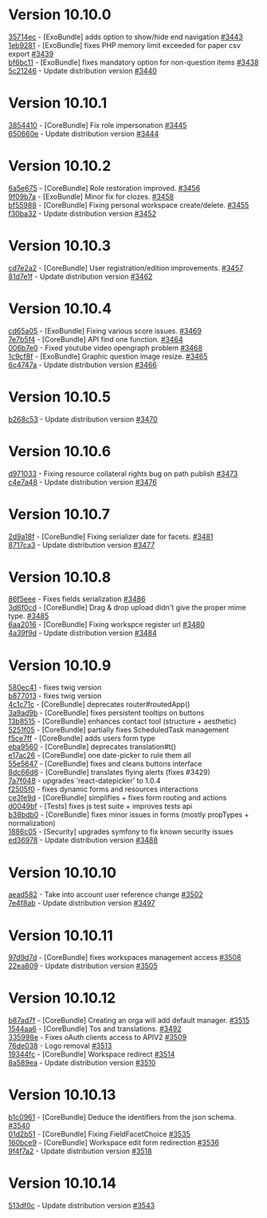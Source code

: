 # Version 10.10.0  

[35714ec](https://github.com/claroline/Distribution/commit/35714ec) - [ExoBundle] adds option to show/hide end navigation [#3443](https://github.com/claroline/Distribution/pull/3443)  
[1eb9281](https://github.com/claroline/Distribution/commit/1eb9281) - [ExoBundle] fixes PHP memory limit exceeded for paper csv export [#3439](https://github.com/claroline/Distribution/pull/3439)  
[bf6bc11](https://github.com/claroline/Distribution/commit/bf6bc11) - [ExoBundle] fixes mandatory option for non-question items [#3438](https://github.com/claroline/Distribution/pull/3438)  
[5c21246](https://github.com/claroline/Distribution/commit/5c21246) - Update distribution version [#3440](https://github.com/claroline/Distribution/pull/3440)  

# Version 10.10.1  

[3854410](https://github.com/claroline/Distribution/commit/3854410) - [CoreBundle] Fix role impersonation [#3445](https://github.com/claroline/Distribution/pull/3445)  
[650660e](https://github.com/claroline/Distribution/commit/650660e) - Update distribution version [#3444](https://github.com/claroline/Distribution/pull/3444)  

# Version 10.10.2  

[6a5e675](https://github.com/claroline/Distribution/commit/6a5e675) - [CoreBundle] Role restoration improved. [#3456](https://github.com/claroline/Distribution/pull/3456)  
[9f09b7a](https://github.com/claroline/Distribution/commit/9f09b7a) - [ExoBundle] Minor fix for clozes. [#3458](https://github.com/claroline/Distribution/pull/3458)  
[bf55988](https://github.com/claroline/Distribution/commit/bf55988) - [CoreBundle] Fixing personal workspace create/delete. [#3455](https://github.com/claroline/Distribution/pull/3455)  
[f30ba32](https://github.com/claroline/Distribution/commit/f30ba32) - Update distribution version [#3452](https://github.com/claroline/Distribution/pull/3452)  

# Version 10.10.3  

[cd7e2a2](https://github.com/claroline/Distribution/commit/cd7e2a2) - [CoreBundle] User registration/edition improvements. [#3457](https://github.com/claroline/Distribution/pull/3457)  
[81d7e1f](https://github.com/claroline/Distribution/commit/81d7e1f) - Update distribution version [#3462](https://github.com/claroline/Distribution/pull/3462)  

# Version 10.10.4  

[cd65a05](https://github.com/claroline/Distribution/commit/cd65a05) - [ExoBundle] Fixing various score issues. [#3469](https://github.com/claroline/Distribution/pull/3469)  
[7e7b5f4](https://github.com/claroline/Distribution/commit/7e7b5f4) - [CoreBundle] API find one function. [#3464](https://github.com/claroline/Distribution/pull/3464)  
[006b7e0](https://github.com/claroline/Distribution/commit/006b7e0) - Fixed youtube video opengraph problem [#3468](https://github.com/claroline/Distribution/pull/3468)  
[1c9cf8f](https://github.com/claroline/Distribution/commit/1c9cf8f) - [ExoBundle] Graphic question image resize. [#3465](https://github.com/claroline/Distribution/pull/3465)  
[6c4747a](https://github.com/claroline/Distribution/commit/6c4747a) - Update distribution version [#3466](https://github.com/claroline/Distribution/pull/3466)  

# Version 10.10.5  

[b268c53](https://github.com/claroline/Distribution/commit/b268c53) - Update distribution version [#3470](https://github.com/claroline/Distribution/pull/3470)  

# Version 10.10.6  

[d971033](https://github.com/claroline/Distribution/commit/d971033) - Fixing resource collateral rights bug on path publish [#3473](https://github.com/claroline/Distribution/pull/3473)  
[c4e7a48](https://github.com/claroline/Distribution/commit/c4e7a48) - Update distribution version [#3476](https://github.com/claroline/Distribution/pull/3476)  

# Version 10.10.7  

[2d9a18f](https://github.com/claroline/Distribution/commit/2d9a18f) - [CoreBundle] Fixing serializer date for facets. [#3481](https://github.com/claroline/Distribution/pull/3481)  
[8717ca3](https://github.com/claroline/Distribution/commit/8717ca3) - Update distribution version [#3477](https://github.com/claroline/Distribution/pull/3477)  

# Version 10.10.8  

[86f5eee](https://github.com/claroline/Distribution/commit/86f5eee) - Fixes fields serialization [#3486](https://github.com/claroline/Distribution/pull/3486)  
[3d6f0cd](https://github.com/claroline/Distribution/commit/3d6f0cd) - [CoreBundle] Drag & drop upload didn't give the proper mime type. [#3485](https://github.com/claroline/Distribution/pull/3485)  
[6aa2016](https://github.com/claroline/Distribution/commit/6aa2016) - [CoreBundle] Fixing workspce register url [#3480](https://github.com/claroline/Distribution/pull/3480)  
[4a39f9d](https://github.com/claroline/Distribution/commit/4a39f9d) - Update distribution version [#3484](https://github.com/claroline/Distribution/pull/3484)  

# Version 10.10.9  

[580ec41](https://github.com/claroline/Distribution/commit/580ec41) - fixes twig version  
[b877013](https://github.com/claroline/Distribution/commit/b877013) - fixes twig version  
[4c1c71c](https://github.com/claroline/Distribution/commit/4c1c71c) - [CoreBundle] deprecates router#routedApp()  
[3a9ad9b](https://github.com/claroline/Distribution/commit/3a9ad9b) - [CoreBundle] fixes persistent tooltips on buttons  
[13b8515](https://github.com/claroline/Distribution/commit/13b8515) - [CoreBundle] enhances contact tool (structure + aesthetic)  
[5251f05](https://github.com/claroline/Distribution/commit/5251f05) - [CoreBundle] partially fixes ScheduledTask management  
[f5ce7ff](https://github.com/claroline/Distribution/commit/f5ce7ff) - [CoreBundle] adds users form type  
[eba9560](https://github.com/claroline/Distribution/commit/eba9560) - [CoreBundle] deprecates translation#t()  
[e17ac26](https://github.com/claroline/Distribution/commit/e17ac26) - [CoreBundle] one date-picker to rule them all  
[55e5647](https://github.com/claroline/Distribution/commit/55e5647) - [CoreBundle] fixes and cleans buttons interface  
[8dc66d6](https://github.com/claroline/Distribution/commit/8dc66d6) - [CoreBundle] translates flying alerts (fixes #3429)  
[7a7f048](https://github.com/claroline/Distribution/commit/7a7f048) - upgrades 'react-datepicker' to 1.0.4  
[f2505f0](https://github.com/claroline/Distribution/commit/f2505f0) - fixes dynamic forms and resources interactions  
[ce3fe9d](https://github.com/claroline/Distribution/commit/ce3fe9d) - [CoreBundle] simplifies + fixes form routing and actions  
[d0049bf](https://github.com/claroline/Distribution/commit/d0049bf) - [Tests] fixes js test suite + improves tests api  
[b38bdb0](https://github.com/claroline/Distribution/commit/b38bdb0) - [CoreBundle] fixes minor issues in forms (mostly propTypes + normalization)  
[1886c05](https://github.com/claroline/Distribution/commit/1886c05) - [Security] upgrades symfony to fix known security issues  
[ed36978](https://github.com/claroline/Distribution/commit/ed36978) - Update distribution version [#3488](https://github.com/claroline/Distribution/pull/3488)  

# Version 10.10.10  

[aead582](https://github.com/claroline/Distribution/commit/aead582) - Take into account user reference change [#3502](https://github.com/claroline/Distribution/pull/3502)  
[7e4f8ab](https://github.com/claroline/Distribution/commit/7e4f8ab) - Update distribution version [#3497](https://github.com/claroline/Distribution/pull/3497)  

# Version 10.10.11  

[97d9d7d](https://github.com/claroline/Distribution/commit/97d9d7d) - [CoreBundle] fixes workspaces management access [#3508](https://github.com/claroline/Distribution/pull/3508)  
[22ea809](https://github.com/claroline/Distribution/commit/22ea809) - Update distribution version [#3505](https://github.com/claroline/Distribution/pull/3505)  

# Version 10.10.12  

[b87ad7f](https://github.com/claroline/Distribution/commit/b87ad7f) - [CoreBundle] Creating an orga will add default manager. [#3515](https://github.com/claroline/Distribution/pull/3515)  
[1544aa6](https://github.com/claroline/Distribution/commit/1544aa6) - [CoreBundle] Tos and translations. [#3492](https://github.com/claroline/Distribution/pull/3492)  
[335998e](https://github.com/claroline/Distribution/commit/335998e) - Fixes oAuth clients access to APIV2 [#3509](https://github.com/claroline/Distribution/pull/3509)  
[76de038](https://github.com/claroline/Distribution/commit/76de038) - Logo removal [#3513](https://github.com/claroline/Distribution/pull/3513)  
[19344fc](https://github.com/claroline/Distribution/commit/19344fc) - [CoreBundle] Workspace redirect [#3514](https://github.com/claroline/Distribution/pull/3514)  
[8a589ea](https://github.com/claroline/Distribution/commit/8a589ea) - Update distribution version [#3510](https://github.com/claroline/Distribution/pull/3510)  

# Version 10.10.13  

[b1c0961](https://github.com/claroline/Distribution/commit/b1c0961) - [CoreBundle] Deduce the identifiers from the json schema. [#3540](https://github.com/claroline/Distribution/pull/3540)  
[01d2b51](https://github.com/claroline/Distribution/commit/01d2b51) - [CoreBundle] Fixing FieldFacetChoice [#3535](https://github.com/claroline/Distribution/pull/3535)  
[160bce9](https://github.com/claroline/Distribution/commit/160bce9) - [CoreBundle] Workspace edit form redirection [#3536](https://github.com/claroline/Distribution/pull/3536)  
[9f4f7a2](https://github.com/claroline/Distribution/commit/9f4f7a2) - Update distribution version [#3518](https://github.com/claroline/Distribution/pull/3518)  

# Version 10.10.14  

[513df0c](https://github.com/claroline/Distribution/commit/513df0c) - Update distribution version [#3543](https://github.com/claroline/Distribution/pull/3543)  

